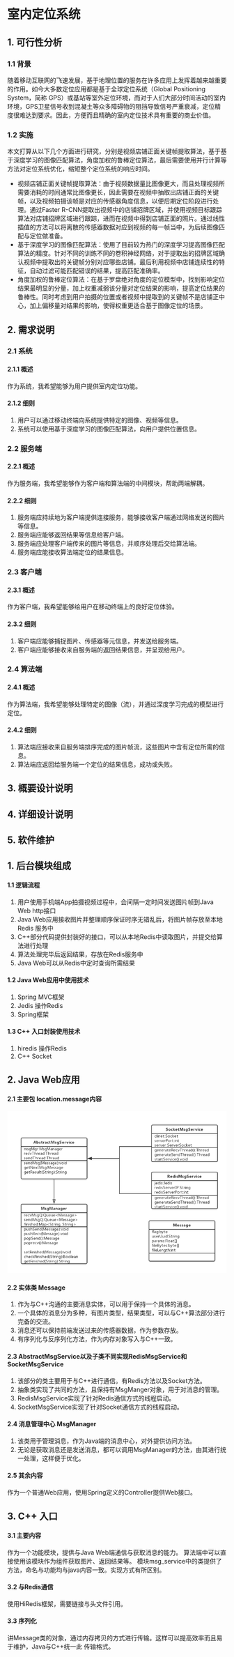 # 室内定位系统

## 1. 可行性分析

### 1.1 背景
随着移动互联网的飞速发展，基于地理位置的服务在许多应用上发挥着越来越重要的作用。如今大多数定位应用都是基于全球定位系统（Global Positioning System，简称 GPS）或基站等室外定位环境，而对于人们大部分时间活动的室内环境，GPS卫星信号收到混凝土等众多障碍物的阻挡导致信号严重衰减，定位精度很难达到要求。因此，方便而且精确的室内定位技术具有重要的商业价值。

### 1.2 实施
本文打算从以下几个方面进行研究，分别是视频店铺正面关键帧提取算法，基于基于深度学习的图像匹配算法，角度加权的鲁棒定位算法，最后需要使用并行计算等方法对定位系统优化，缩短整个定位系统的响应时间。

- 视频店铺正面关键帧提取算法：由于视频数据量比图像更大，而且处理视频所需要消耗的时间通常比图像更长，因此需要在视频中抽取出店铺正面的关键帧，以及视频拍摄该帧是对应的传感器角度信息，以便后期定位阶段进行处理。通过Faster R-CNN提取出视频中的店铺招牌区域，并使用视频目标跟踪算法对店铺招牌区域进行跟踪，进而在视频中得到店铺正面的照片。通过线性插值的方法可以将离散的传感器数据对应到视频的每一帧当中，为后续图像匹配与定位做准备。
- 基于深度学习的图像匹配算法：使用了目前较为热门的深度学习提高图像匹配算法的精度。针对不同的训练不同的卷积神经网络，对于提取出的招牌区域确认视频中提取出的关键帧分别对应哪些店铺。最后利用视频中店铺连续性的特征，自动过滤可能匹配错误的结果，提高匹配准确率。
- 角度加权的鲁棒定位算法：在基于罗盘绝对角度的定位模型中，找到影响定位结果最明显的分量，加上权重减弱该分量对定位结果的影响，提高定位结果的鲁棒性。同时考虑到用户拍摄的位置或者视频中提取到的关键帧不是店铺正中心，加上偏移量对结果的影响，使得权重更适合基于图像定位的场景。


## 2. 需求说明

### 2.1 系统

#### 2.1.1 概述
作为系统，我希望能够为用户提供室内定位功能。

#### 2.1.2 细则
1. 用户可以通过移动终端向系统提供特定的图像、视频等信息。
2. 系统可以使用基于深度学习的图像匹配算法，向用户提供位置信息。

### 2.2 服务端

#### 2.2.1 概述
作为服务端，我希望能够作为客户端和算法端的中间模块，帮助两端解耦。

#### 2.2.2 细则
1. 服务端应持续地为客户端提供连接服务，能够接收客户端通过网络发送的图片等信息。
2. 服务端应能够返回结果等信息给客户端。
3. 服务端应处理客户端传来的图片等信息，并顺序处理后交给算法端。
4. 服务端应能接收算法端定位的结果信息。

### 2.3 客户端

#### 2.3.1 概述
作为客户端，我希望能够给用户在移动终端上的良好定位体验。

#### 2.3.2 细则
1. 客户端应能够捕捉图片、传感器等元信息，并发送给服务端。
2. 客户端应能够接收来自服务端的返回结果信息，并呈现给用户。

### 2.4 算法端

#### 2.4.1 概述
作为算法端，我希望能够处理特定的图像（流），并通过深度学习完成的模型进行定位。

#### 2.4.2 细则
1. 算法端应接收来自服务端排序完成的图片帧流，这些图片中含有定位所需的信息。
2. 算法端应返回给服务端一个定位的结果信息，成功或失败。



## 3. 概要设计说明


## 4. 详细设计说明


## 5. 软件维护



## 1. 后台模块组成

#### 1.1 逻辑流程
1. 用户使用手机端App拍摄视频过程中，会间隔一定时间发送图片帧到Java Web http接口
2. Java Web应用接收图片并整理顺序保证时序无错乱后，将图片帧存放至本地Redis
服务中
3. C++部分代码提供封装好的接口，可以从本地Redis中读取图片，并提交给算法进行处理
4. 算法处理完毕后返回结果，存放在Redis服务中
5. Java Web可以从Redis中定时查询所需结果

#### 1.2 Java Web应用中使用技术
1. Spring MVC框架
2. Jedis 操作Redis
3. Spring框架


#### 1.3 C++ 入口封装使用技术
1. hiredis 操作Redis
2. C++ Socket


## 2. Java Web应用

#### 2.1 主要包 location.message内容
![](https://github.com/YifengWong/location/blob/master/docs/pics/java-message-package-classes.png)

#### 2.2 实体类 Message

1. 作为与C++沟通的主要消息实体，可以用于保持一个具体的消息。
2. 一个具体的消息分为多种，有图片类型，结果类型，可以与C++算法部分进行完备的交流。
3. 消息还可以保持前端发送过来的传感器数据，作为参数存放。
4. 有序列化与反序列化方法，作为内存对象写入与C++一致。

#### 2.3 AbstractMsgService以及子类不同实现RedisMsgService和SocketMsgService

1. 该部分的类主要用于与C++进行通信。有Redis方法以及Socket方法。
2. 抽象类实现了共同的方法，且保持有MsgManger对象，用于对消息的管理。
3. RedisMsgService实现了针对Redis通信方式的线程启动。
4. SocketMsgService实现了针对Socket通信方式的线程启动。


#### 2.4 消息管理中心 MsgManager

1. 该类用于管理消息，作为Java端的消息中心，对外提供访问方法。
2. 无论是获取消息还是发送消息，都可以调用MsgManager的方法，由其进行统一处理，这样便于优化。


#### 2.5 其余内容

作为一个普通Web应用，使用Spring定义的Controller提供Web接口。


## 3. C++ 入口

#### 3.1 主要内容

作为一个功能模块，提供与Java Web端通信与获取消息的能力。
算法端中可以直接使用该模块作为组件获取图片、返回结果等。
模块msg_service中的类提供了方法，命名与功能均与java内容一致。实现方式有所区别。


#### 3.2 与Redis通信

使用HiRedis框架，需要链接与头文件引用。


#### 3.3 序列化

讲Message类的对象，通过内存拷贝的方式进行传输。这样可以提高效率而且易于维护，Java与C++统一此
传输格式。